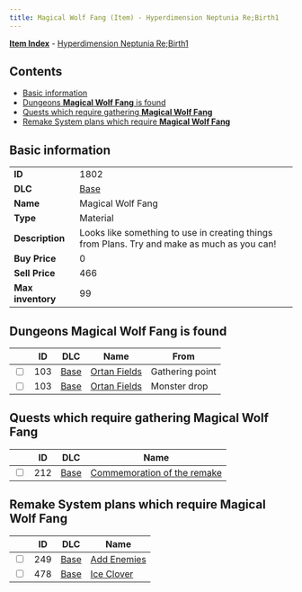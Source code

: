 ```yaml
---
title: Magical Wolf Fang (Item) - Hyperdimension Neptunia Re;Birth1
---
```


[**Item Index**](/neptunia/rb1/item/index.html) - [Hyperdimension Neptunia Re;Birth1](/neptunia/rb1)

## Contents

- [Basic information](#basic-information)
- [Dungeons **Magical Wolf Fang** is found](#dungeons-magical-wolf-fang-is-found)
- [Quests which require gathering **Magical Wolf Fang**](#quests-which-require-gathering-magical-wolf-fang)
- [Remake System plans which require **Magical Wolf Fang**](#remake-system-plans-which-require-magical-wolf-fang)
## Basic information

|   |   |
| -- | -- |
| **ID** | 1802 |
| **DLC** | [Base](/neptunia/rb1/dlc/1-base.html) |
| **Name** | Magical Wolf Fang |
| **Type** | Material |
| **Description** | Looks like something to use in creating things from Plans. Try and make as much as you can! |
| **Buy Price** | 0 |
| **Sell Price** | 466 |
| **Max inventory** | 99 |


## Dungeons **Magical Wolf Fang** is found

|    | ID | DLC | Name | From |
| -- | -- | --- | ---- | ---- |
| <input type="checkbox" id="rb1-dungeon-1-103" class="trackbox" /> | 103 | [Base](/neptunia/rb1/dlc/1-base.html) | [Ortan Fields](/neptunia/rb1/dungeon/1-103-ortan-fields.html) | Gathering point |
| <input type="checkbox" id="rb1-dungeon-1-103" class="trackbox" /> | 103 | [Base](/neptunia/rb1/dlc/1-base.html) | [Ortan Fields](/neptunia/rb1/dungeon/1-103-ortan-fields.html) | Monster drop |


## Quests which require gathering **Magical Wolf Fang**

|    | ID | DLC | Name |
| -- | -- | --- | ---- |
| <input type="checkbox" id="rb1-quest-1-212" class="trackbox" /> | 212 | [Base](/neptunia/rb1/dlc/1-base.html) | [Commemoration of the remake](/neptunia/rb1/quest/1-212-commemoration-of-the-remake.html) |


## Remake System plans which require **Magical Wolf Fang**

|    | ID | DLC | Name |
| -- | -- | --- | ---- |
| <input type="checkbox" id="rb1-quest-1-249" class="trackbox" /> | 249 | [Base](/neptunia/rb1/dlc/1-base.html) | [Add Enemies](/neptunia/rb1/quest/1-249-add-enemies.html) |
| <input type="checkbox" id="rb1-quest-1-478" class="trackbox" /> | 478 | [Base](/neptunia/rb1/dlc/1-base.html) | [Ice Clover](/neptunia/rb1/quest/1-478-ice-clover.html) |
